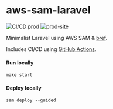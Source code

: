 # aws-sam-laravel
[![CI/CD prod][cd_prod_badge]][cd_prod]
[![prod-site][prod_site_badge]][prod_site]


Minimalist Laravel using AWS SAM & [bref][bref]. 

Includes CI/CD using [GitHub Actions][ci_cd].

#### Run locally
`make start`

#### Deploy locally
`sam deploy --guided`

[bref]: https://bref.sh/
[ci_cd]: https://github.com/rdok/aws-sam-laravel/actions
[cd_prod_badge]: https://github.com/rdok/aws-sam-laravel/actions/workflows/deploy.yml/badge.svg?event=workflow_dispatch
[cd_prod]: https://github.com/rdok/aws-sam-laravel/actions/workflows/deploy.yml
[prod_site_badge]: https://img.shields.io/badge/prod-grey?style=flat-square&logo=heroku
[prod_site]: https://cqs0b0w0kk.execute-api.eu-west-1.amazonaws.com/
